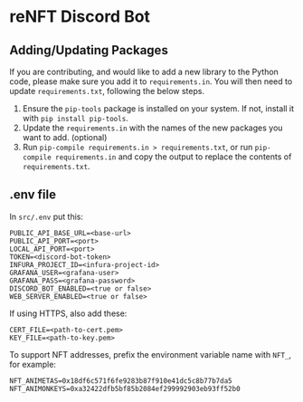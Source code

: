 # reNFT Discord Bot

## Adding/Updating Packages

If you are contributing, and would like to add a new library to the Python code, please make sure you add it to `requirements.in`. You will then need to update `requirements.txt`, following the below steps.

1. Ensure the `pip-tools` package is installed on your system. If not, install it with `pip install pip-tools`.
2. Update the `requirements.in` with the names of the new packages you want to add. (optional)
3. Run `pip-compile requirements.in > requirements.txt`, or run `pip-compile requirements.in` and copy the output to replace the contents of `requirements.txt`.

## .env file

In `src/.env` put this:

```env
PUBLIC_API_BASE_URL=<base-url>
PUBLIC_API_PORT=<port>
LOCAL_API_PORT=<port>
TOKEN=<discord-bot-token>
INFURA_PROJECT_ID=<infura-project-id>
GRAFANA_USER=<grafana-user>
GRAFANA_PASS=<grafana-password>
DISCORD_BOT_ENABLED=<true or false>
WEB_SERVER_ENABLED=<true or false>
```

If using HTTPS, also add these:

```env
CERT_FILE=<path-to-cert.pem>
KEY_FILE=<path-to-key.pem>
```

To support NFT addresses, prefix the environment variable name with `NFT_`, for example:

```
NFT_ANIMETAS=0x18df6c571f6fe9283b87f910e41dc5c8b77b7da5
NFT_ANIMONKEYS=0xa32422dfb5bf85b2084ef299992903eb93ff52b0
```
